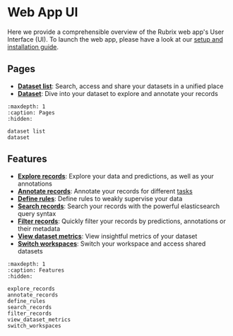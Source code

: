 # Web App UI

Here we provide a comprehensible overview of the Rubrix web app's User Interface (UI).
To launch the web app, please have a look at our [setup and installation guide](../../getting_started/setup&installation.rst#launch-the-web-app).

## Pages

- [**Dataset list**](dataset_list.md): Search, access and share your datasets in a unified place
- [**Dataset**](dataset.md): Dive into your dataset to explore and annotate your records

```{toctree}
:maxdepth: 1
:caption: Pages
:hidden:

dataset list
dataset
```

## Features

- [**Explore records**](explore_records.md): Explore your data and predictions, as well as your annotations
- [**Annotate records**](annotate_records.md): Annotate your records for different [tasks](../../guides/task_examples.ipynb)
- [**Define rules**](define_rules.md): Define rules to weakly supervise your data
- [**Search records**](search_records.md): Search your records with the powerful elasticsearch query syntax
- [**Filter records**](filter_records.md): Quickly filter your records by predictions, annotations or their metadata
- [**View dataset metrics**](view_dataset_metrics.md): View insightful metrics of your dataset
- [**Switch workspaces**](switch_workspaces.md): Switch your workspace and access shared datasets

```{toctree}
:maxdepth: 1
:caption: Features
:hidden:

explore_records
annotate_records
define_rules
search_records
filter_records
view_dataset_metrics
switch_workspaces
```
